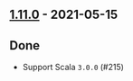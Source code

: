 ## [1.11.0](https://github.com/Kevin-Lee/effectie/issues?utf8=%E2%9C%93&q=is%3Aissue+is%3Aclosed+milestone%3Amilestone17) - 2021-05-15

## Done
* Support Scala `3.0.0` (#215)
